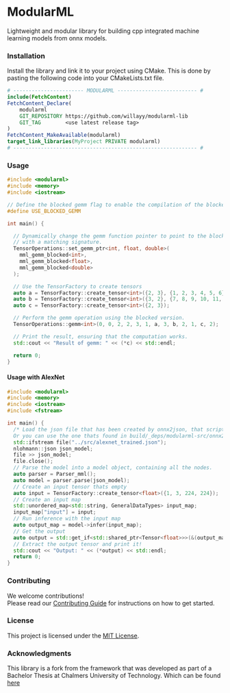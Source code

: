 # ModularML
Lightweight and modular library for building cpp integrated machine learning models from onnx models.

### Installation

Install the library and link it to your project using CMake. This is done by pasting the following code into your CMakeLists.txt file.

```cmake
# ----------------------- MODULARML -------------------------- #
include(FetchContent)
FetchContent_Declare(
    modularml
    GIT_REPOSITORY https://github.com/willayy/modularml-lib
    GIT_TAG        <use latest release tag>
)
FetchContent_MakeAvailable(modularml)
target_link_libraries(MyProject PRIVATE modularml)
# ------------------------------------------------------------ #
```

### Usage
```cpp
#include <modularml>
#include <memory>
#include <iostream>

// Define the blocked gemm flag to enable the compilation of the blocked gemm function
#define USE_BLOCKED_GEMM

int main() {

  // Dynamically change the gemm function pointer to point to the blocked version, this works for any function 
  // with a matching signature.
  TensorOperations::set_gemm_ptr<int, float, double>(
    mml_gemm_blocked<int>, 
    mml_gemm_blocked<float>, 
    mml_gemm_blocked<double>
  );

  // Use the TensorFactory to create tensors
  auto a = TensorFactory::create_tensor<int>({2, 3}, {1, 2, 3, 4, 5, 6});
  auto b = TensorFactory::create_tensor<int>({3, 2}, {7, 8, 9, 10, 11, 12});
  auto c = TensorFactory::create_tensor<int>({2, 3});

  // Perform the gemm operation using the blocked version.
  TensorOperations::gemm<int>(0, 0, 2, 2, 3, 1, a, 3, b, 2, 1, c, 2);

  // Print the result, ensuring that the computation works.
  std::cout << "Result of gemm: " << (*c) << std::endl;

  return 0;
}
```

#### Usage with AlexNet
```cpp
#include <modularml>
#include <memory>
#include <iostream>
#include <fstream>

int main() {
  /* Load the json file that has been created by onnx2json, that script can be downloaded externally
  Or you can use the one thats found in build/_deps/modularml-src/onnx2json */
  std::ifstream file("../src/alexnet_trained.json");
  nlohmann::json json_model;
  file >> json_model;
  file.close();
  // Parse the model into a model object, containing all the nodes.
  auto parser = Parser_mml();
  auto model = parser.parse(json_model);
  // Create an input tensor thats empty
  auto input = TensorFactory::create_tensor<float>({1, 3, 224, 224});
  // Create an input map
  std::unordered_map<std::string, GeneralDataTypes> input_map;
  input_map["input"] = input;
  // Run inference with the input map
  auto output_map = model->infer(input_map);
  // Get the output
  auto output = std::get_if<std::shared_ptr<Tensor<float>>>(&(output_map["output"]));
  // Extract the output tensor and print it!
  std::cout << "Output: " << (*output) << std::endl;
  return 0;
}
```

### Contributing
We welcome contributions!  
Please read our [Contributing Guide](CONTRIBUTING.md) for instructions on how to get started.

### License
This project is licensed under the [MIT License](LICENSE).

### Acknowledgments
This library is a fork from the framework that was developed as part of a Bachelor Thesis at Chalmers University of Technology. Which can be found [here](https://github.com/willayy/modularml)
